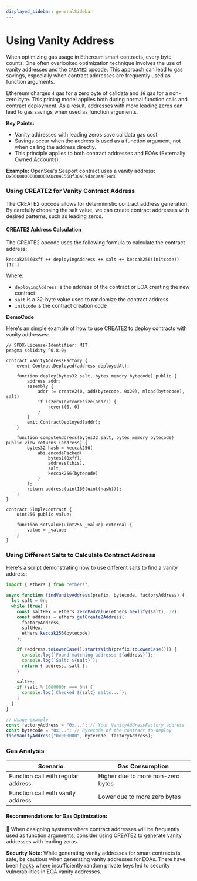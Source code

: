 ```yaml
---
displayed_sidebar: generalSidebar
---
```


# Using Vanity Address

When optimizing gas usage in Ethereum smart contracts, every byte counts. One often overlooked optimization technique involves the use of vanity addresses and the `CREATE2` opcode. This approach can lead to gas savings, especially when contract addresses are frequently used as function arguments.

Ethereum charges `4` gas for a zero byte of calldata and `16` gas for a non-zero byte. This pricing model applies both during normal function calls and contract deployment. As a result, addresses with more leading zeros can lead to gas savings when used as function arguments.

**Key Points:**

- Vanity addresses with leading zeros save calldata gas cost.
- Savings occur when the address is used as a function argument, not when calling the address directly.
- This principle applies to both contract addresses and EOAs (Externally Owned Accounts).

**Example:**
OpenSea's Seaport contract uses a vanity address: `0x00000000000000ADc04C56Bf30aC9d3c0aAF14dC`

### Using CREATE2 for Vanity Contract Address

The CREATE2 opcode allows for deterministic contract address generation. By carefully choosing the salt value, we can create contract addresses with desired patterns, such as leading zeros.

#### CREATE2 Address Calculation

The CREATE2 opcode uses the following formula to calculate the contract address:

```solidity
keccak256(0xff ++ deployingAddress ++ salt ++ keccak256(initcode))[12:]
```

Where:

- `deployingAddress` is the address of the contract or EOA creating the new contract
- `salt` is a 32-byte value used to randomize the contract address
- `initcode` is the contract creation code

**DemoCode**

Here's an simple example of how to use CREATE2 to deploy contracts with vanity addresses:

```solidity
// SPDX-License-Identifier: MIT
pragma solidity ^0.8.0;

contract VanityAddressFactory {
    event ContractDeployed(address deployedAt);

    function deploy(bytes32 salt, bytes memory bytecode) public {
        address addr;
        assembly {
            addr := create2(0, add(bytecode, 0x20), mload(bytecode), salt)
            if iszero(extcodesize(addr)) {
                revert(0, 0)
            }
        }
        emit ContractDeployed(addr);
    }

    function computeAddress(bytes32 salt, bytes memory bytecode) public view returns (address) {
        bytes32 hash = keccak256(
            abi.encodePacked(
                bytes1(0xff),
                address(this),
                salt,
                keccak256(bytecode)
            )
        );
        return address(uint160(uint(hash)));
    }
}

contract SimpleContract {
    uint256 public value;

    function setValue(uint256 _value) external {
        value = _value;
    }
}
```

### Using Different Salts to Calculate Contract Address

Here's a script demonstrating how to use different salts to find a vanity address:

```javascript
import { ethers } from "ethers";

async function findVanityAddress(prefix, bytecode, factoryAddress) {
  let salt = 0n;
  while (true) {
    const saltHex = ethers.zeroPadValue(ethers.hexlify(salt), 32);
    const address = ethers.getCreate2Address(
      factoryAddress,
      saltHex,
      ethers.keccak256(bytecode)
    );

    if (address.toLowerCase().startsWith(prefix.toLowerCase())) {
      console.log(`Found matching address: ${address}`);
      console.log(`Salt: ${salt}`);
      return { address, salt };
    }

    salt++;
    if (salt % 1000000n === 0n) {
      console.log(`Checked ${salt} salts...`);
    }
  }
}

// Usage example
const factoryAddress = "0x..."; // Your VanityAddressFactory address
const bytecode = "0x..."; // Bytecode of the contract to deploy
findVanityAddress("0x000000", bytecode, factoryAddress);
```

### Gas Analysis

| Scenario                           | Gas Consumption                   |
| ---------------------------------- | --------------------------------- |
| Function call with regular address | Higher due to more non-zero bytes |
| Function call with vanity address  | Lower due to more zero bytes      |

#### Recommendations for Gas Optimization:

🌟 When designing systems where contract addresses will be frequently used as function arguments, consider using CREATE2 to generate vanity addresses with leading zeros.

**Security Note**: While generating vanity addresses for smart contracts is safe, be cautious when generating vanity addresses for EOAs. There have been [hacks](https://www.halborn.com/blog/post/explained-the-profanity-address-generator-hack-september-2022) where insufficiently random private keys led to security vulnerabilities in EOA vanity addresses.
